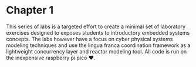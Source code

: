 # Chapter 1

This series of labs is a targeted effort to create a minimal set of laboratory
exercises designed to exposes students to introductory embedded systems concepts.
The labs however have a focus on cyber physical systems modeling techniques and use
the lingua franca coordination framework as a lightweight concurrency layer and
reactor modeling tool. All code is run on the inexpensive raspberry pi pico ❤️.


